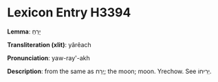 # Lexicon Entry H3394

**Lemma**: יָרֵחַ

**Transliteration (xlit)**: yârêach

**Pronunciation**: yaw-ray'-akh

**Description**:
from the same as יֶרַח; the moon; moon. Yrechow. See יְרִיחוֹ.
